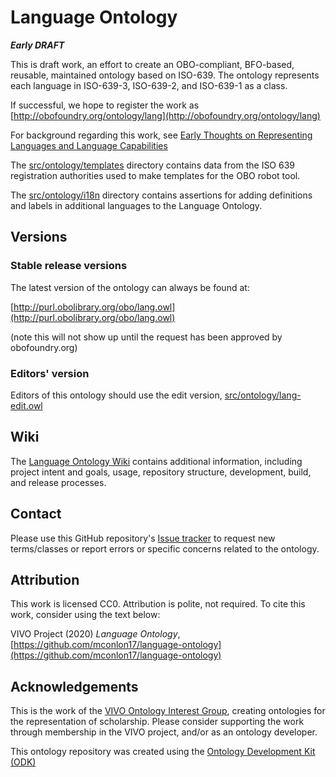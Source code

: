 # Language Ontology

***Early DRAFT***

This is draft work, an effort to create an OBO-compliant, BFO-based, reusable,
maintained ontology based on ISO-639.  The ontology represents each language in
ISO-639-3, ISO-639-2, and ISO-639-1 as a class.

If successful, we hope to register the work as
[http://obofoundry.org/ontology/lang](http://obofoundry.org/ontology/lang)

For background regarding this work, see [Early Thoughts on Representing
Languages and Language Capabilities](http://bit.ly/2RPYrY4)

The [src/ontology/templates](src/ontology/templates) directory contains data from the ISO 639 registration authorities used to make templates for the OBO robot tool.

The [src/ontology/i18n](src/ontology/i18n) directory contains assertions for adding definitions and labels in additional languages to the Language Ontology.

## Versions
### Stable release versions
The latest version of the ontology can always be found at:

[http://purl.obolibrary.org/obo/lang.owl](http://purl.obolibrary.org/obo/lang.owl)

(note this will not show up until the request has been approved by
obofoundry.org)

### Editors' version
Editors of this ontology should use the edit version,
[src/ontology/lang-edit.owl](src/ontology/lang-edit.owl)

## Wiki

The [Language Ontology Wiki](https://github.com/mconlon17/language-ontology/wiki) contains additional information, including project intent and goals, usage, repository structure, development, build, and release processes.

## Contact
Please use this GitHub repository's [Issue
tracker](../issues) to request new
terms/classes or report errors or specific concerns related to the ontology.

## Attribution
This work is licensed CC0.  Attribution is polite, not required.  To cite this
work, consider using the text below:

VIVO Project (2020) *Language Ontology*,
[https://github.com/mconlon17/language-ontology](https://github.com/mconlon17/language-ontology)

## Acknowledgements
This is the work of the [VIVO Ontology Interest
Group](https://wiki.lyrasis.org/display/VIVO/Ontology+Interest+Group), creating
ontologies for the representation of scholarship. Please consider supporting the
work through membership in the VIVO project, and/or as an ontology developer.

This ontology repository was created using the [Ontology Development Kit (ODK)](https://github.com/INCATools/ontology-starter-kit)
